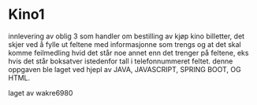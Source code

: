 # Kino1
innlevering av oblig 3 som handler om bestilling av kjøp kino billetter, det skjer ved å fylle ut feltene med informasjonne som trengs og at det skal komme feilmedling hvid det står noe annet enn det trenger på feltene, eks hvis det står boksatver istedenfor tall i telefonnummeret feltet. 
denne oppgaven ble laget ved hjepl av JAVA, JAVASCRIPT, SPRING BOOT, OG HTML.


laget av wakre6980
